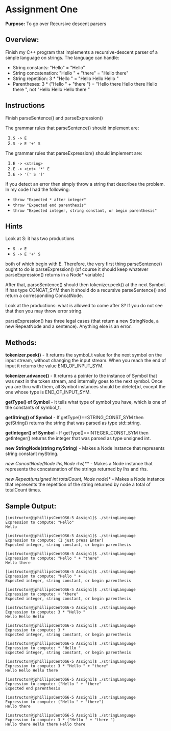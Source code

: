 # Assignment One

**Purpose:** To go over Recursive descent parsers

## Overview:

Finish my C++ program that implements a recursive-descent parser of a simple language on strings. The language can handle:

* String constants: "Hello" = "Hello"
* String concatenation: "Hello " + "there" = "Hello there"
* String repetition: 3 * "Hello " = "Hello Hello Hello "
* Parentheses: 3 * ("Hello " + "there ") = "Hello there Hello there Hello there ", not "Hello Hello Hello there "

## Instructions

Finish parseSentence() and parseExpression()

The grammar rules that parseSentence() should implement are:

1. `S -> E`
2. `S -> E '+' S`

The grammar rules that parseExpression() should implement are:

1. `E -> <string>`
2. `E -> <int> '*' E`
3. `E -> '(' S ')'`

If you detect an error then simply throw a string that describes the problem. In my code I had the following:

* `throw "Expected * after integer"`
* `throw "Expected end parenthesis"`
* `throw "Expected integer, string constant, or begin parenthesis"`

## Hints

Look at S: it has two productions

* `S -> E`
* `S -> E '+' S`

both of which begin with E. Therefore, the very first thing parseSentence() ought to do is parseExpression() (of course it should keep whatever parseExpression() returns in a Node* variable.)

After that, parseSentence() should then tokenizer.peek() at the next Symbol. If has type CONCAT_SYM then it should do a recursive parseSentence() and return a corresponding ConcatNode.

Look at the productions: what is allowed to come after S? If you do not see that then you may throw error string.

parseExpression() has three legal cases (that return a new StringNode, a new RepeatNode and a sentence). Anything else is an error.

## Methods:

**tokenizer.peek()** - It returns the symbol_t value for the next symbol on the input stream, without changing the input stream. When you reach the end of input it returns the value END_OF_INPUT_SYM.

**tokenizer.advance()** - It returns a pointer to the instance of Symbol that was next in the token stream, and internally goes to the next symbol. Once you are thru with them, all Symbol instances should be delete()d, except the one whose type is END_OF_INPUT_SYM.

**getType() of Symbol** - It tells what type of symbol you have, which is one of the constants of symbol_t.

**getString() of Symbol** - If getType()==STRING_CONST_SYM then getString() returns the string that was parsed as type std::string.

**getInteger() of Symbol** - If getType()==INTEGER_CONST_SYM then getInteger() returns the integer that was parsed as type unsigned int.

**new StringNode(string myString)** - Makes a Node instance that represents string constant myString.

**new ConcatNode(Node* lhs,Node* rhs)** - Makes a Node instance that represents the concatenation of the strings returned by lhs and rhs.

**new Repeat(unsigned int totalCount, Node* node)** - Makes a Node instance that represents the repetition of the string returned by node a total of totalCount times.

## Sample Output:

    [instructor@jphillipsCentOS6-5 Assign1]$ ./stringLanguage
    Expression to compute: "Hello"
    Hello

    [instructor@jphillipsCentOS6-5 Assign1]$ ./stringLanguage
    Expression to compute: (I just press Enter)
    Expected integer, string constant, or begin parenthesis

    [instructor@jphillipsCentOS6-5 Assign1]$ ./stringLanguage
    Expression to compute: "Hello " + "there"
    Hello there

    [instructor@jphillipsCentOS6-5 Assign1]$ ./stringLanguage
    Expression to compute: "Hello " +
    Expected integer, string constant, or begin parenthesis

    [instructor@jphillipsCentOS6-5 Assign1]$ ./stringLanguage
    Expression to compute: + "there"
    Expected integer, string constant, or begin parenthesis

    [instructor@jphillipsCentOS6-5 Assign1]$ ./stringLanguage
    Expression to compute: 3 * "Hello "
    Hello Hello Hello

    [instructor@jphillipsCentOS6-5 Assign1]$ ./stringLanguage
    Expression to compute: 3 *
    Expected integer, string constant, or begin parenthesis

    [instructor@jphillipsCentOS6-5 Assign1]$ ./stringLanguage
    Expression to compute: * "Hello "
    Expected integer, string constant, or begin parenthesis

    [instructor@jphillipsCentOS6-5 Assign1]$ ./stringLanguage
    Expression to compute: 3 * "Hello " + "there"
    Hello Hello Hello there

    [instructor@jphillipsCentOS6-5 Assign1]$ ./stringLanguage
    Expression to compute: ("Hello " + "there"
    Expected end parenthesis

    [instructor@jphillipsCentOS6-5 Assign1]$ ./stringLanguage
    Expression to compute: ("Hello " + "there")
    Hello there

    [instructor@jphillipsCentOS6-5 Assign1]$ ./stringLanguage
    Expression to compute: 3 * ("Hello " + "there ")
    Hello there Hello there Hello there
